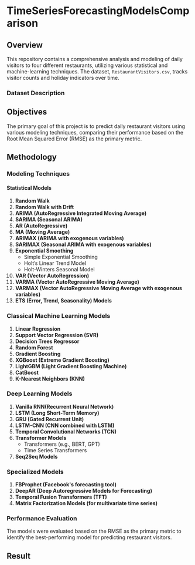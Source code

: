 # TimeSeriesForecastingModelsComparison

## Overview

This repository contains a comprehensive analysis and modeling of daily visitors to four different restaurants, utilizing various statistical and machine-learning techniques. The dataset, `RestaurantVisitors.csv`, tracks visitor counts and holiday indicators over time.

### Dataset Description



## Objectives

The primary goal of this project is to predict daily restaurant visitors using various modeling techniques, comparing their performance based on the Root Mean Squared Error (RMSE) as the primary metric.

## Methodology

### Modeling Techniques

#### Statistical Models

1. **Random Walk**
2. **Random Walk with Drift**
3. **ARIMA (AutoRegressive Integrated Moving Average)**
4. **SARIMA (Seasonal ARIMA)**
5. **AR (AutoRegressive)**
6. **MA (Moving Average)**
7. **ARIMAX (ARIMA with exogenous variables)**
8. **SARIMAX (Seasonal ARIMA with exogenous variables)**
9. **Exponential Smoothing**
   - Simple Exponential Smoothing
   - Holt’s Linear Trend Model
   - Holt-Winters Seasonal Model
10. **VAR (Vector AutoRegression)**
11. **VARMA (Vector AutoRegressive Moving Average)**
12. **VARMAX (Vector AutoRegressive Moving Average with exogenous variables)**
13. **ETS (Error, Trend, Seasonality) Models**

### Classical Machine Learning Models

1. **Linear Regression**
2. **Support Vector Regression (SVR)**
3. **Decision Trees Regressor**
4. **Random Forest**
5. **Gradient Boosting**
6. **XGBoost (Extreme Gradient Boosting)**
7. **LightGBM (Light Gradient Boosting Machine)**
8. **CatBoost**
9. **K-Nearest Neighbors (KNN)**

### Deep Learning Models

1. **Vanilla RNN(Recurrent Neural Network)**
2. **LSTM (Long Short-Term Memory)**
3. **GRU (Gated Recurrent Unit)**
4. **LSTM-CNN (CNN combined with LSTM)**
6. **Temporal Convolutional Networks (TCN)**
7. **Transformer Models**
   - Transformers (e.g., BERT, GPT)
   - Time Series Transformers
8. **Seq2Seq Models**

### Specialized Models

1. **FBProphet (Facebook's forecasting tool)**
2. **DeepAR (Deep Autoregressive Models for Forecasting)**
3. **Temporal Fusion Transformers (TFT)**
4. **Matrix Factorization Models (for multivariate time series)**

### Performance Evaluation

The models were evaluated based on the RMSE as the primary metric to identify the best-performing model for predicting restaurant visitors.

## Result



